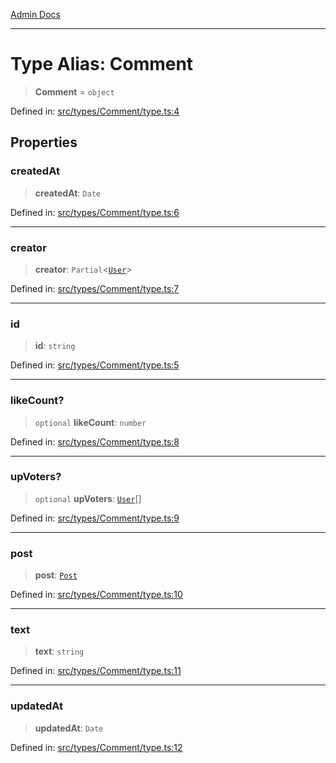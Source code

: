 [Admin Docs](/)

***

# Type Alias: Comment

> **Comment** = `object`

Defined in: [src/types/Comment/type.ts:4](https://github.com/PalisadoesFoundation/talawa-admin/blob/main/src/types/Comment/type.ts#L4)

## Properties

### createdAt

> **createdAt**: `Date`

Defined in: [src/types/Comment/type.ts:6](https://github.com/PalisadoesFoundation/talawa-admin/blob/main/src/types/Comment/type.ts#L6)

***

### creator

> **creator**: `Partial`\<[`User`](../../../User/type/type-aliases/User.md)\>

Defined in: [src/types/Comment/type.ts:7](https://github.com/PalisadoesFoundation/talawa-admin/blob/main/src/types/Comment/type.ts#L7)

***

### id

> **id**: `string`

Defined in: [src/types/Comment/type.ts:5](https://github.com/PalisadoesFoundation/talawa-admin/blob/main/src/types/Comment/type.ts#L5)

***

### likeCount?

> `optional` **likeCount**: `number`

Defined in: [src/types/Comment/type.ts:8](https://github.com/PalisadoesFoundation/talawa-admin/blob/main/src/types/Comment/type.ts#L8)

***

### upVoters?

> `optional` **upVoters**: [`User`](../../../User/type/type-aliases/User.md)[]

Defined in: [src/types/Comment/type.ts:9](https://github.com/PalisadoesFoundation/talawa-admin/blob/main/src/types/Comment/type.ts#L9)

***

### post

> **post**: [`Post`](../../../Post/type/type-aliases/Post.md)

Defined in: [src/types/Comment/type.ts:10](https://github.com/PalisadoesFoundation/talawa-admin/blob/main/src/types/Comment/type.ts#L10)

***

### text

> **text**: `string`

Defined in: [src/types/Comment/type.ts:11](https://github.com/PalisadoesFoundation/talawa-admin/blob/main/src/types/Comment/type.ts#L11)

***

### updatedAt

> **updatedAt**: `Date`

Defined in: [src/types/Comment/type.ts:12](https://github.com/PalisadoesFoundation/talawa-admin/blob/main/src/types/Comment/type.ts#L12)
